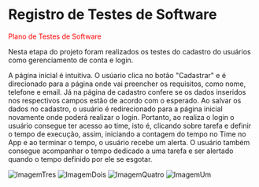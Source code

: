 # Registro de Testes de Software

<span style="color:red"> Plano de Testes de Software</a></span>

Nesta etapa do projeto foram realizados os testes do cadastro do usuários como gerenciamento de conta e login. 

A página inicial é intuitiva. O usúario clica no botão "Cadastrar" e é direcionado para a página onde vai preencher os requisitos, como nome, telefone e email. Já na página de cadastro confere se os dados inseridos nos respectivos campos estão de acordo com o esperado. Ao salvar os dados no cadastro, o usuário é redirecionado para a página inicial novamente onde poderá realizar o login. Portanto, ao realiza o login o usuário consegue ter acesso ao time, isto é, clicando sobre tarefa e definir o tempo de execução, assim, iniciando a contagem do tempo no Time no App e ao terminar o tempo, o usuário recebe um alerta. O usuário também consegue acompanhar o tempo dedicado a uma tarefa e ser alertado quando o tempo definido por ele se esgotar. 

![ImagemTres](https://user-images.githubusercontent.com/100626035/236696137-29fd8c6c-aa0d-490b-96ac-295a7bcb0bf8.png)
![ImagemDois](https://user-images.githubusercontent.com/100626035/236696138-ee8b93a9-8bb4-44ae-938e-d9e90b2b88f4.png)
![ImagemQuatro](https://user-images.githubusercontent.com/100626035/236696139-bf6cfefb-e2b9-482f-b653-00866095ac3b.png)
![ImagemUm](https://user-images.githubusercontent.com/100626035/236696140-c98d5667-ac22-4fa0-8af5-81afb0ef6ba6.png)
